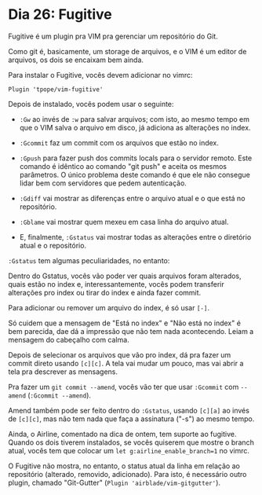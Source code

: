 # Dia 26: Fugitive

Fugitive é um plugin pra VIM pra gerenciar um repositório do Git.

Como git é, basicamente, um storage de arquivos, e o VIM é um editor de
arquivos, os dois se encaixam bem ainda.

Para instalar o Fugitive, vocês devem adicionar no vimrc:

    Plugin 'tpope/vim-fugitive'

Depois de instalado, vocês podem usar o seguinte:

* `:Gw` ao invés de `:w` para salvar arquivos; com isto, ao mesmo tempo em que
  o VIM salva o arquivo em disco, já adiciona as alterações no index.

* `:Gcommit` faz um commit com os arquivos que estão no index.

* `:Gpush` para fazer push dos commits locals para o servidor remoto. Este
  comando é idêntico ao comando "git push" e aceita os mesmos parâmetros. O
  único problema deste comando é que ele não consegue lidar bem com servidores
  que  pedem autenticação.

* `:Gdiff` vai mostrar as diferenças entre o arquivo atual e o que está no
  repositório.  

* `:Gblame` vai mostrar quem mexeu em casa linha do arquivo atual.

* E, finalmente, `:Gstatus` vai mostrar todas as alterações entre o
  diretório atual e o repositório.  

`:Gstatus` tem algumas peculiaridades, no entanto:

Dentro do Gstatus, vocês vão poder ver quais arquivos foram alterados, quais
estão no index e, interessantemente, vocês podem transferir alterações pro
index ou tirar do index e ainda fazer commit.

Para adicionar ou remover um arquivo do index, é só usar `[-]`.

Só cuidem que a mensagem de "Está no index" e "Não está no index" é bem
parecida, dae dá a impressão que não tem nada acontecendo. Leiam a mensagem
do cabeçalho com calma.

Depois de selecionar os arquivos que vão pro index, dá pra fazer um commit
direto usando `[c][c]`. A tela vai mudar um pouco, mas vai abrir a tela pra
descrever as mensagens.  

Pra fazer um `git commit --amend`, vocês vão ter que usar `:Gcommit` com
`--amend` (`:Gcommit --amend`).

Amend também pode ser feito dentro do `:Gstatus`, usando `[c][a]` ao invés
de `[c][c]`, mas não tem nada que faça a assinatura ("-s") ao mesmo tempo.  


Ainda, o Airline, comentado na dica de ontem, tem suporte ao fugitive.
Quando os dois tiverem instalados, se vocês quiserem que mostre o branch
atual, vocês tem que colocar um `let g:airline_enable_branch=1` no vimrc.

O Fugitive não mostra, no entanto, o status atual da linha em relação ao
repositório (alterado, removido, adicionado). Para isto, é necessário outro
plugin, chamado "Git-Gutter" (`Plugin 'airblade/vim-gitgutter'`).
